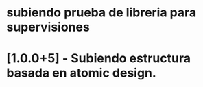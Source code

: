 # subiendo prueba de libreria para supervisiones 
# [1.0.0+5] - Subiendo estructura basada en atomic design.


